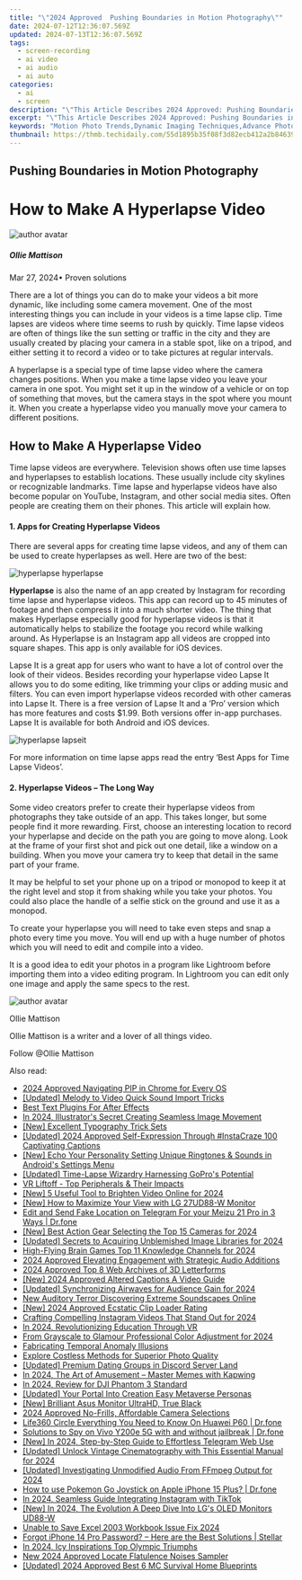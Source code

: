 ```yaml
---
title: "\"2024 Approved  Pushing Boundaries in Motion Photography\""
date: 2024-07-12T12:36:07.569Z
updated: 2024-07-13T12:36:07.569Z
tags: 
  - screen-recording
  - ai video
  - ai audio
  - ai auto
categories: 
  - ai
  - screen
description: "\"This Article Describes 2024 Approved: Pushing Boundaries in Motion Photography\""
excerpt: "\"This Article Describes 2024 Approved: Pushing Boundaries in Motion Photography\""
keywords: "Motion Photo Trends,Dynamic Imaging Techniques,Advance Photography Movement,Innovative Capture Methods,Pioneering Shutter Speed,Exploring Camera Range,Breaking Visual Norms"
thumbnail: https://thmb.techidaily.com/55d1895b35f08f3d82ecb412a2b84639eef0d00ef22964bfc70576f31a7b8bbc.jpg
---
```


## Pushing Boundaries in Motion Photography

# How to Make A Hyperlapse Video

![author avatar](https://images.wondershare.com/filmora/article-images/ollie-mattison.jpg)

##### Ollie Mattison

 Mar 27, 2024• Proven solutions

There are a lot of things you can do to make your videos a bit more dynamic, like including some camera movement. One of the most interesting things you can include in your videos is a time lapse clip. Time lapses are videos where time seems to rush by quickly. Time lapse videos are often of things like the sun setting or traffic in the city and they are usually created by placing your camera in a stable spot, like on a tripod, and either setting it to record a video or to take pictures at regular intervals.

A hyperlapse is a special type of time lapse video where the camera changes positions. When you make a time lapse video you leave your camera in one spot. You might set it up in the window of a vehicle or on top of something that moves, but the camera stays in the spot where you mount it. When you create a hyperlapse video you manually move your camera to different positions.

## How to Make A Hyperlapse Video

Time lapse videos are everywhere. Television shows often use time lapses and hyperlapses to establish locations. These usually include city skylines or recognizable landmarks. Time lapse and hyperlapse videos have also become popular on YouTube, Instagram, and other social media sites. Often people are creating them on their phones. This article will explain how.

#### 1\. Apps for Creating Hyperlapse Videos

There are several apps for creating time lapse videos, and any of them can be used to create hyperlapses as well. Here are two of the best:

![hyperlapse hyperlapse](https://images.wondershare.com/filmora/article-images/hyperlapse-hyperlapse.JPG)

**Hyperlapse** is also the name of an app created by Instagram for recording time lapse and hyperlapse videos. This app can record up to 45 minutes of footage and then compress it into a much shorter video. The thing that makes Hyperlapse especially good for hyperlapse videos is that it automatically helps to stabilize the footage you record while walking around. As Hyperlapse is an Instagram app all videos are cropped into square shapes. This app is only available for iOS devices.

Lapse It is a great app for users who want to have a lot of control over the look of their videos. Besides recording your hyperlapse video Lapse It allows you to do some editing, like trimming your clips or adding music and filters. You can even import hyperlapse videos recorded with other cameras into Lapse It. There is a free version of Lapse It and a ‘Pro’ version which has more features and costs $1.99\. Both versions offer in-app purchases. Lapse It is available for both Android and iOS devices.

![hyperlapse lapseit](https://images.wondershare.com/filmora/article-images/hyperlapse-lapseit.JPG)

For more information on time lapse apps read the entry ‘Best Apps for Time Lapse Videos’.

#### 2\. Hyperlapse Videos – The Long Way

Some video creators prefer to create their hyperlapse videos from photographs they take outside of an app. This takes longer, but some people find it more rewarding. First, choose an interesting location to record your hyperlapse and decide on the path you are going to move along. Look at the frame of your first shot and pick out one detail, like a window on a building. When you move your camera try to keep that detail in the same part of your frame.

It may be helpful to set your phone up on a tripod or monopod to keep it at the right level and stop it from shaking while you take your photos. You could also place the handle of a selfie stick on the ground and use it as a monopod.

To create your hyperlapse you will need to take even steps and snap a photo every time you move. You will end up with a huge number of photos which you will need to edit and compile into a video.

It is a good idea to edit your photos in a program like Lightroom before importing them into a video editing program. In Lightroom you can edit only one image and apply the same specs to the rest.

![author avatar](https://images.wondershare.com/filmora/article-images/ollie-mattison.jpg)

Ollie Mattison

Ollie Mattison is a writer and a lover of all things video.

Follow @Ollie Mattison


<ins class="adsbygoogle"
     style="display:block"
     data-ad-format="autorelaxed"
     data-ad-client="ca-pub-7571918770474297"
     data-ad-slot="1223367746"></ins>



<ins class="adsbygoogle"
     style="display:block"
     data-ad-client="ca-pub-7571918770474297"
     data-ad-slot="8358498916"
     data-ad-format="auto"
     data-full-width-responsive="true"></ins>




<span class="atpl-alsoreadstyle">Also read:</span>
<div><ul>
<li><a href="https://fox-info.techidaily.com/2024-approved-navigating-pip-in-chrome-for-every-os/"><u>2024 Approved  Navigating PIP in Chrome for Every OS</u></a></li>
<li><a href="https://fox-info.techidaily.com/updated-melody-to-video-quick-sound-import-tricks/"><u>[Updated] Melody to Video  Quick Sound Import Tricks</u></a></li>
<li><a href="https://fox-info.techidaily.com/best-text-plugins-for-after-effects/"><u>Best Text Plugins For After Effects</u></a></li>
<li><a href="https://fox-helps.techidaily.com/in-2024-illustrators-secret-creating-seamless-image-movement/"><u>In 2024, Illustrator's Secret  Creating Seamless Image Movement</u></a></li>
<li><a href="https://fox-info.techidaily.com/new-excellent-typography-trick-sets/"><u>[New] Excellent Typography Trick Sets</u></a></li>
<li><a href="https://instagram-videos.techidaily.com/updated-2024-approved-self-expression-through-instacraze-100-captivating-captions/"><u>[Updated] 2024 Approved  Self-Expression Through #InstaCraze  100 Captivating Captions</u></a></li>
<li><a href="https://fox-info.techidaily.com/new-echo-your-personality-setting-unique-ringtones-and-sounds-in-androids-settings-menu/"><u>[New] Echo Your Personality  Setting Unique Ringtones & Sounds in Android's Settings Menu</u></a></li>
<li><a href="https://fox-info.techidaily.com/updated-time-lapse-wizardry-harnessing-gopros-potential/"><u>[Updated] Time-Lapse Wizardry  Harnessing GoPro's Potential</u></a></li>
<li><a href="https://extra-hints.techidaily.com/vr-liftoff-top-peripherals-and-their-impacts/"><u>VR Liftoff - Top Peripherals & Their Impacts</u></a></li>
<li><a href="https://fox-info.techidaily.com/new-5-useful-tool-to-brighten-video-online-for-2024/"><u>[New] 5 Useful Tool to Brighten Video Online for 2024</u></a></li>
<li><a href="https://some-knowledge.techidaily.com/new-how-to-maximize-your-view-with-lg-27ud88-w-monitor/"><u>[New] How to Maximize Your View with LG 27UD88-W Monitor</u></a></li>
<li><a href="https://location-social.techidaily.com/edit-and-send-fake-location-on-telegram-for-your-meizu-21-pro-in-3-ways-drfone-by-drfone-virtual-android/"><u>Edit and Send Fake Location on Telegram For your Meizu 21 Pro in 3 Ways | Dr.fone</u></a></li>
<li><a href="https://fox-info.techidaily.com/new-best-action-gear-selecting-the-top-15-cameras-for-2024/"><u>[New] Best Action Gear  Selecting the Top 15 Cameras for 2024</u></a></li>
<li><a href="https://fox-info.techidaily.com/updated-secrets-to-acquiring-unblemished-image-libraries-for-2024/"><u>[Updated] Secrets to Acquiring Unblemished Image Libraries for 2024</u></a></li>
<li><a href="https://fox-info.techidaily.com/high-flying-brain-games-top-11-knowledge-channels-for-2024/"><u>High-Flying Brain Games  Top 11 Knowledge Channels for 2024</u></a></li>
<li><a href="https://fox-info.techidaily.com/2024-approved-elevating-engagement-with-strategic-audio-additions/"><u>2024 Approved  Elevating Engagement with Strategic Audio Additions</u></a></li>
<li><a href="https://fox-info.techidaily.com/2024-approved-top-8-web-archives-of-3d-letterforms/"><u>2024 Approved  Top 8 Web Archives of 3D Letterforms</u></a></li>
<li><a href="https://fox-info.techidaily.com/new-2024-approved-altered-captions-a-video-guide/"><u>[New] 2024 Approved  Altered Captions  A Video Guide</u></a></li>
<li><a href="https://fox-info.techidaily.com/updated-synchronizing-airwaves-for-audience-gain-for-2024/"><u>[Updated] Synchronizing Airwaves for Audience Gain for 2024</u></a></li>
<li><a href="https://voice-adjusting.techidaily.com/new-auditory-terror-discovering-extreme-soundscapes-online/"><u>New Auditory Terror Discovering Extreme Soundscapes Online</u></a></li>
<li><a href="https://fox-info.techidaily.com/new-2024-approved-ecstatic-clip-loader-rating/"><u>[New] 2024 Approved  Ecstatic Clip Loader Rating</u></a></li>
<li><a href="https://fox-info.techidaily.com/crafting-compelling-instagram-videos-that-stand-out-for-2024/"><u>Crafting Compelling Instagram Videos That Stand Out for 2024</u></a></li>
<li><a href="https://fox-info.techidaily.com/in-2024-revolutionizing-education-through-vr/"><u>In 2024, Revolutionizing Education Through VR</u></a></li>
<li><a href="https://fox-info.techidaily.com/from-grayscale-to-glamour-professional-color-adjustment-for-2024/"><u>From Grayscale to Glamour  Professional Color Adjustment for 2024</u></a></li>
<li><a href="https://fox-info.techidaily.com/fabricating-temporal-anomaly-illusions/"><u>Fabricating Temporal Anomaly Illusions</u></a></li>
<li><a href="https://fox-info.techidaily.com/explore-costless-methods-for-superior-photo-quality/"><u>Explore Costless Methods for Superior Photo Quality</u></a></li>
<li><a href="https://discord-videos.techidaily.com/updated-premium-dating-groups-in-discord-server-land/"><u>[Updated] Premium Dating Groups in Discord Server Land</u></a></li>
<li><a href="https://fox-info.techidaily.com/in-2024-the-art-of-amusement-master-memes-with-kapwing/"><u>In 2024, The Art of Amusement – Master Memes with Kapwing</u></a></li>
<li><a href="https://fox-info.techidaily.com/in-2024-review-for-dji-phantom-3-standard/"><u>In 2024, Review for DJI Phantom 3 Standard</u></a></li>
<li><a href="https://fox-info.techidaily.com/updated-your-portal-into-creation-easy-metaverse-personas/"><u>[Updated] Your Portal Into Creation  Easy Metaverse Personas</u></a></li>
<li><a href="https://fox-info.techidaily.com/new-brilliant-asus-monitor-ultrahd-true-black/"><u>[New] Brilliant Asus Monitor  UltraHD, True Black</u></a></li>
<li><a href="https://fox-access.techidaily.com/2024-approved-no-frills-affordable-camera-selections/"><u>2024 Approved  No-Frills, Affordable Camera Selections</u></a></li>
<li><a href="https://fake-location.techidaily.com/life360-circle-everything-you-need-to-know-on-huawei-p60-drfone-by-drfone-virtual-android/"><u>Life360 Circle Everything You Need to Know On Huawei P60 | Dr.fone</u></a></li>
<li><a href="https://android-location-track.techidaily.com/solutions-to-spy-on-vivo-y200e-5g-with-and-without-jailbreak-drfone-by-drfone-virtual-android/"><u>Solutions to Spy on Vivo Y200e 5G with and without jailbreak | Dr.fone</u></a></li>
<li><a href="https://fox-info.techidaily.com/new-in-2024-step-by-step-guide-to-effortless-telegram-web-use/"><u>[New] In 2024, Step-by-Step Guide to Effortless Telegram Web Use</u></a></li>
<li><a href="https://youtube-webster.techidaily.com/ed-unlock-vintage-cinematography-with-this-essential-manual-for-2024/"><u>[Updated] Unlock Vintage Cinematography with This Essential Manual for 2024</u></a></li>
<li><a href="https://fox-info.techidaily.com/updated-investigating-unmodified-audio-from-ffmpeg-output-for-2024/"><u>[Updated] Investigating Unmodified Audio From FFmpeg Output for 2024</u></a></li>
<li><a href="https://ios-pokemon-go.techidaily.com/how-to-use-pokemon-go-joystick-on-apple-iphone-15-plus-drfone-by-drfone-virtual-ios/"><u>How to use Pokemon Go Joystick on Apple iPhone 15 Plus? | Dr.fone</u></a></li>
<li><a href="https://fox-info.techidaily.com/in-2024-seamless-guide-integrating-instagram-with-tiktok/"><u>In 2024, Seamless Guide  Integrating Instagram with TikTok</u></a></li>
<li><a href="https://fox-info.techidaily.com/new-in-2024-the-evolution-a-deep-dive-into-lgs-oled-monitors-ud88-w/"><u>[New] In 2024, The Evolution  A Deep Dive Into LG's OLED Monitors UD88-W</u></a></li>
<li><a href="https://techidaily.com/unable-to-save-excel-2003-workbook-issue-fix-2024-by-stellar-guide/"><u>Unable to Save Excel 2003 Workbook Issue Fix 2024</u></a></li>
<li><a href="https://phone-solutions.techidaily.com/forgot-iphone-14-pro-password-here-are-the-best-solutions-stellar-by-stellar-data-recovery-ios-iphone-data-recovery/"><u>Forgot iPhone 14 Pro Password? – Here are the Best Solutions | Stellar</u></a></li>
<li><a href="https://fox-info.techidaily.com/in-2024-icy-inspirations-top-olympic-triumphs/"><u>In 2024, Icy Inspirations  Top Olympic Triumphs</u></a></li>
<li><a href="https://voice-adjusting.techidaily.com/new-2024-approved-locate-flatulence-noises-sampler/"><u>New 2024 Approved Locate Flatulence Noises Sampler</u></a></li>
<li><a href="https://screen-sharing-recording.techidaily.com/updated-2024-approved-best-6-mc-survival-home-blueprints/"><u>[Updated] 2024 Approved  Best 6 MC Survival Home Blueprints</u></a></li>
</ul></div>
